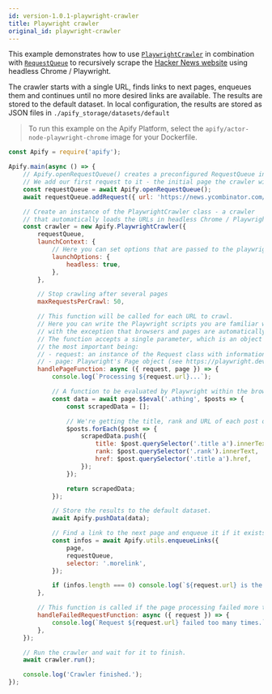 ```yaml
---
id: version-1.0.1-playwright-crawler
title: Playwright crawler
original_id: playwright-crawler
---
```


This example demonstrates how to use [`PlaywrightCrawler`](../api/playwright-crawler) in combination with [`RequestQueue`](../api/request-queue) to
recursively scrape the [Hacker News website](https://news.ycombinator.com) using headless Chrome / Playwright.

The crawler starts with a single URL, finds links to next pages, enqueues them and continues until no more desired links are available. The results
are stored to the default dataset. In local configuration, the results are stored as JSON files in `./apify_storage/datasets/default`

> To run this example on the Apify Platform, select the `apify/actor-node-playwright-chrome` image for your Dockerfile.

```javascript
const Apify = require('apify');

Apify.main(async () => {
    // Apify.openRequestQueue() creates a preconfigured RequestQueue instance.
    // We add our first request to it - the initial page the crawler will visit.
    const requestQueue = await Apify.openRequestQueue();
    await requestQueue.addRequest({ url: 'https://news.ycombinator.com/' });

    // Create an instance of the PlaywrightCrawler class - a crawler
    // that automatically loads the URLs in headless Chrome / Playwright.
    const crawler = new Apify.PlaywrightCrawler({
        requestQueue,
        launchContext: {
            // Here you can set options that are passed to the playwright .launch() function.
            launchOptions: {
                headless: true,
            },
        },

        // Stop crawling after several pages
        maxRequestsPerCrawl: 50,

        // This function will be called for each URL to crawl.
        // Here you can write the Playwright scripts you are familiar with,
        // with the exception that browsers and pages are automatically managed by the Apify SDK.
        // The function accepts a single parameter, which is an object with a lot of properties,
        // the most important being:
        // - request: an instance of the Request class with information such as URL and HTTP method
        // - page: Playwright's Page object (see https://playwright.dev/docs/api/class-page)
        handlePageFunction: async ({ request, page }) => {
            console.log(`Processing ${request.url}...`);

            // A function to be evaluated by Playwright within the browser context.
            const data = await page.$$eval('.athing', $posts => {
                const scrapedData = [];

                // We're getting the title, rank and URL of each post on Hacker News.
                $posts.forEach($post => {
                    scrapedData.push({
                        title: $post.querySelector('.title a').innerText,
                        rank: $post.querySelector('.rank').innerText,
                        href: $post.querySelector('.title a').href,
                    });
                });

                return scrapedData;
            });

            // Store the results to the default dataset.
            await Apify.pushData(data);

            // Find a link to the next page and enqueue it if it exists.
            const infos = await Apify.utils.enqueueLinks({
                page,
                requestQueue,
                selector: '.morelink',
            });

            if (infos.length === 0) console.log(`${request.url} is the last page!`);
        },

        // This function is called if the page processing failed more than maxRequestRetries+1 times.
        handleFailedRequestFunction: async ({ request }) => {
            console.log(`Request ${request.url} failed too many times.`);
        },
    });

    // Run the crawler and wait for it to finish.
    await crawler.run();

    console.log('Crawler finished.');
});
```
